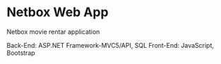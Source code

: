 # Netbox Web App
Netbox movie rentar application

Back-End: ASP.NET Framework-MVC5/API, SQL
Front-End: JavaScript, Bootstrap
